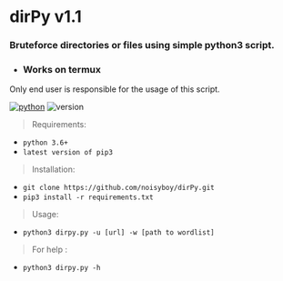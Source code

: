 # dirPy v1.1
### Bruteforce directories or files using simple python3 script.
* ### Works on termux 
Only end user is responsible for the usage of this script. 

[![python](https://img.shields.io/badge/code-python-informational?style=flat&logo=python&logoColor=yellow&color=black)](dirbruter.py)
![version](https://img.shields.io/badge/release-v1.1-brightgreen)

>Requirements:
* `python 3.6+`
* `latest version of pip3`

> Installation: 
* `git clone https://github.com/noisyboy/dirPy.git`
* `pip3 install -r requirements.txt`

>Usage:
* `python3 dirpy.py -u [url] -w [path to wordlist] `
>For help :
* `python3 dirpy.py -h`
